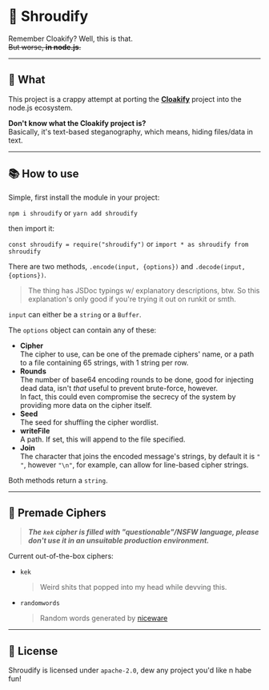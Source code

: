 # 🥷 **Shroudify**

Remember Cloakify? Well, this is that.  
~~But worse, **in node.js**.~~  

------

## 🤔 **What**

This project is a crappy attempt at porting the [**Cloakify**](https://github.com/TryCatchHCF/Cloakify) project into the node.js ecosystem.

**Don't know what the Cloakify project is?**  
Basically, it's text-based steganography, which means, hiding files/data in text.

------

## 📚 **How to use**

Simple, first install the module in your project:  

`npm i shroudify`  or  `yarn add shroudify`

then import it:

`const shroudify = require("shroudify")` or `import * as shroudify from shroudify`

There are two methods, `.encode(input, {options})` and `.decode(input, {options})`.

> The thing has JSDoc typings w/ explanatory descriptions, btw. So this explanation's only good if you're trying it out on runkit or smth.

`input` can either be a `string` or a `Buffer`.

The `options` object can contain any of these:

- **Cipher**  
  The cipher to use, can be one of the premade ciphers' name, or a path to a file containing 65 strings, with 1 string per row.
- **Rounds**  
  The number of base64 encoding rounds to be done, good for injecting dead data, isn't _that_ useful to prevent brute-force, however.  
  In fact, this could even compromise the secrecy of the system by providing more data on the cipher itself.
- **Seed**  
  The seed for shuffling the cipher wordlist.
- **writeFile**  
  A path. If set, this will append to the file specified.
- **Join**  
  The character that joins the encoded message's strings, by default it is `" "`, however `"\n"`, for example, can allow for line-based cipher strings.

Both methods return a `string`.

------

## 🔢 **Premade Ciphers**

> **_The `kek` cipher is filled with "questionable"/NSFW language, please don't use it in an unsuitable production environment._**

Current out-of-the-box ciphers:

- `kek`
  > Weird shits that popped into my head while devving this.
- `randomwords`
  > Random words generated by [niceware](https://www.npmjs.com/package/niceware)

------

## 📜 **License**

Shroudify is licensed under `apache-2.0`, dew any project you'd like n habe fun!
